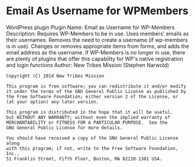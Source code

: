 Email As Username for WPMembers
===============================

WordPress plugin
Plugin Name: Email as Username for WP-Members
Description: Requires WP-Members to be in use. Uses members' emails as their usernames. Removes the need to create a username (if wp-members is in use). Changes or removes appropriate items from forms, and adds the email address as the username. If WP-Members is no longer in use, there are plenty of plugins that offer this capability for WP's native registration and login functions
Author: New Tribes Mission (Stephen Narwold)

    Copyright (C) 2014 New Tribes Mission

    This program is free software; you can redistribute it and/or modify
    it under the terms of the GNU General Public License as published by
    the Free Software Foundation; either version 2 of the License, or
    (at your option) any later version.

    This program is distributed in the hope that it will be useful,
    but WITHOUT ANY WARRANTY; without even the implied warranty of
    MERCHANTABILITY or FITNESS FOR A PARTICULAR PURPOSE.  See the
    GNU General Public License for more details.

    You should have received a copy of the GNU General Public License along
    with this program; if not, write to the Free Software Foundation, Inc.,
    51 Franklin Street, Fifth Floor, Boston, MA 02110-1301 USA.
